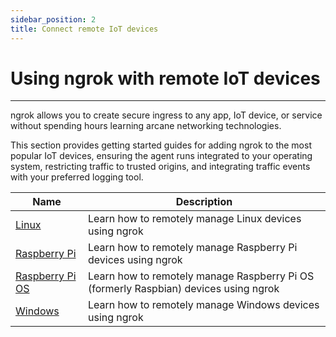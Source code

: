 ```yaml
---
sidebar_position: 2
title: Connect remote IoT devices
---
```


# Using ngrok with remote IoT devices
------------

ngrok allows you to create secure ingress to any app, IoT device, or service without spending hours learning arcane networking technologies. 

This section provides getting started guides for adding ngrok to the most popular IoT devices, ensuring the agent runs integrated to your operating system, restricting traffic to trusted origins, and integrating traffic events with your preferred logging tool.

| Name        | Description |
| ----------- | ----------- |
| [Linux](/guides/device-gateway/linux) | Learn how to remotely manage Linux devices using ngrok |
| [Raspberry Pi](/guides/device-gateway/raspberry-pi) | Learn how to remotely manage Raspberry Pi devices using ngrok |
| [Raspberry Pi OS](/guides/device-gateway/raspbian) | Learn how to remotely manage Raspberry Pi OS (formerly Raspbian) devices using ngrok |
| [Windows](/guides/device-gateway/windows) | Learn how to remotely manage Windows devices using ngrok |
